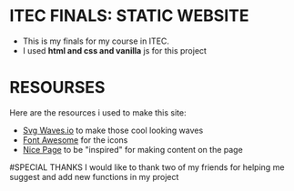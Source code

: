 # ITEC FINALS: STATIC WEBSITE
- This is my finals for my course in ITEC.
- I used **html and css and vanilla** js for this project 

# RESOURSES 
Here are the resources i used to make this site:
- [Svg Waves.io](https://svgwave.in/) to make those cool looking waves
- [Font Awesome](https://fontawesome.com/) for the icons
- [Nice Page](https://nicepage.com/css-templates) to be "inspired" for making content on the page

#SPECIAL THANKS
I would like to thank two of my friends for helping me suggest and add new functions in my project
